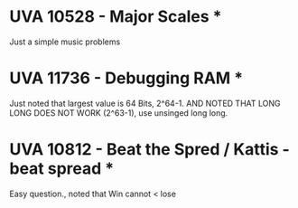 # UVA 10528 - Major Scales *
Just a simple music problems

# UVA 11736 - Debugging RAM *
Just noted that largest value is 64 Bits, 2^64-1. AND NOTED THAT LONG LONG DOES NOT WORK (2^63-1), use unsinged long long.

# UVA 10812 - Beat the Spred / Kattis - beat spread *
Easy question., noted that Win cannot < lose
